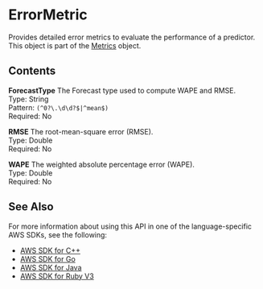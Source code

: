# ErrorMetric<a name="API_ErrorMetric"></a>

 Provides detailed error metrics to evaluate the performance of a predictor\. This object is part of the [Metrics](API_Metrics.md) object\. 

## Contents<a name="API_ErrorMetric_Contents"></a>

 **ForecastType**   <a name="forecast-Type-ErrorMetric-ForecastType"></a>
 The Forecast type used to compute WAPE and RMSE\.   
Type: String  
Pattern: `(^0?\.\d\d?$|^mean$)`   
Required: No

 **RMSE**   <a name="forecast-Type-ErrorMetric-RMSE"></a>
 The root\-mean\-square error \(RMSE\)\.   
Type: Double  
Required: No

 **WAPE**   <a name="forecast-Type-ErrorMetric-WAPE"></a>
 The weighted absolute percentage error \(WAPE\)\.   
Type: Double  
Required: No

## See Also<a name="API_ErrorMetric_SeeAlso"></a>

For more information about using this API in one of the language\-specific AWS SDKs, see the following:
+  [AWS SDK for C\+\+](https://docs.aws.amazon.com/goto/SdkForCpp/forecast-2018-06-26/ErrorMetric) 
+  [AWS SDK for Go](https://docs.aws.amazon.com/goto/SdkForGoV1/forecast-2018-06-26/ErrorMetric) 
+  [AWS SDK for Java](https://docs.aws.amazon.com/goto/SdkForJava/forecast-2018-06-26/ErrorMetric) 
+  [AWS SDK for Ruby V3](https://docs.aws.amazon.com/goto/SdkForRubyV3/forecast-2018-06-26/ErrorMetric) 